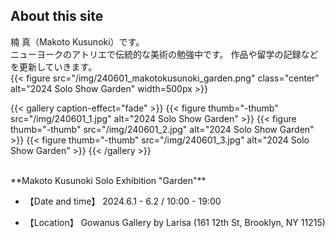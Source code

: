 ## About this site

楠 真（Makoto Kusunoki）です。  
ニューヨークのアトリエで伝統的な美術の勉強中です。
作品や留学の記録などを更新していきます。
<br>
{{< figure src="/img/240601_makotokusunoki_garden.png" class="center" alt="2024 Solo Show Garden" width=500px >}}

{{< gallery caption-effect="fade" >}}
  {{< figure thumb="-thumb" src="/img/240601_1.jpg" alt="2024 Solo Show Garden" >}}
  {{< figure thumb="-thumb" src="/img/240601_2.jpg" alt="2024 Solo Show Garden" >}}
  {{< figure thumb="-thumb" src="/img/240601_3.jpg" alt="2024 Solo Show Garden" >}}
{{< /gallery >}}

<br>
**Makoto Kusunoki Solo Exhibition "Garden"**

- 【Date and time】
2024.6.1 - 6.2 / 10:00 - 19:00

- 【Location】
Gowanus Gallery by Larisa (161 12th St, Brooklyn, NY 11215)
